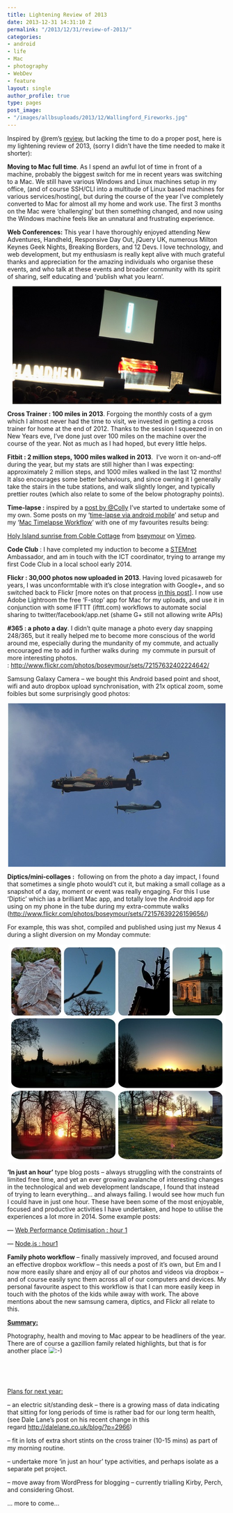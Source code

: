 ```yaml
---
title: Lightening Review of 2013
date: 2013-12-31 14:31:10 Z
permalink: "/2013/12/31/review-of-2013/"
categories:
- android
- life
- Mac
- photography
- WebDev
- feature
layout: single
author_profile: true
type: pages
post_image:
- "/images/allbsuploads/2013/12/Wallingford_Fireworks.jpg"
---
```


Inspired by @rem’s [review](http://remysharp.com/2013/12/31/my-2013/), but lacking the time to do a proper post, here is my lightening review of 2013, (sorry I didn&#8217;t have the time needed to make it shorter):

**Moving to Mac full time**. As I spend an awful lot of time in front of a machine, probably the biggest switch for me in recent years was switching to a Mac. We still have various Windows and Linux machines setup in my office, (and of course SSH/CLI into a multitude of Linux based machines for various services/hosting(, but during the course of the year I’ve completely converted to Mac for almost all my home and work use. The first 3 months on the Mac were ‘challenging’ but then something changed, and now using the Windows machine feels like an unnatural and frustrating experience.

**Web Conferences:** This year I have thoroughly enjoyed attending New Adventures, Handheld, Responsive Day Out, jQuery UK, numerous Milton Keynes Geek Nights, Breaking Borders, and 12 Devs. I love technology, and web development, but my enthusiasm is really kept alive with much grateful thanks and appreciation for the amazing individuals who organise these events, and who talk at these events and broader community with its spirit of sharing, self educating and ‘publish what you learn’.

<img style="display: block; margin-left: auto; margin-right: auto; border: 0px;" title="11123119475_e55781dc7f_z.jpg" src="/images/allbsuploads/2013/12/11123119475_e55781dc7f_z.jpg" alt="11123119475 e55781dc7f z" width="480" height="270" border="0" />

**Cross Trainer : 100 miles in 2013**. Forgoing the monthly costs of a gym which I almost never had the time to visit, we invested in getting a cross trainer for home at the end of 2012. Thanks to the session I squeezed in on New Years eve, I’ve done just over 100 miles on the machine over the course of the year. Not as much as I had hoped, but every little helps.

**Fitbit : 2 million steps, 1000 miles walked in 2013**.  I’ve worn it on-and-off during the year, but my stats are still higher than I was expecting: approximately 2 million steps, and 1000 miles walked in the last 12 months! It also encourages some better behaviours, and since owning it I generally take the stairs in the tube stations, and walk slightly longer, and typically prettier routes (which also relate to some of the below photography points).

**Time-lapse :** inspired by a [post by @Colly](http://colly.com/comments/a_little_iphone_video_experiment) I’ve started to undertake some of my own. Some posts on my ‘[time-lapse via android mobile](http://allbs.co.uk/2013/05/12/timelapse-via-android-mobile/)’ and setup and my ‘[Mac Timelapse Workflow](http://allbs.co.uk/2013/07/28/timelapse-workflow-update/)’ with one of my favourites results being:



[Holy Island sunrise from Coble Cottage](http://vimeo.com/71177225) from [bseymour](http://vimeo.com/bseymour) on [Vimeo](https://vimeo.com).

**Code Club** : I have completed my induction to become a [STEMnet](http://www.stemnet.org.uk/) Ambassador, and am in touch with the ICT coordinator, trying to arrange my first Code Club in a local school early 2014.

**Flickr : 30,000 photos now uploaded in 2013**. Having loved picasaweb for years, I was unconformtable with it’s close integration with Google+, and so switched back to Flickr [more notes on that process [in this post](http://allbs.co.uk/2013/03/06/picasaweb-flickr-migration/)]. I now use Adobe Lightroom the free ‘F-stop’ app for Mac for my uploads, and use it in conjunction with some IFTTT (ifttt.com) workflows to automate social sharing to twitter/facebook/app.net (shame G+ still not allowing write APIs)

**#365 : a photo a day**. I didn’t quite manage a photo every day snapping 248/365, but it really helped me to become more conscious of the world around me, especially during the mundanity of my commute, and actually encouraged me to add in further walks during  my commute in pursuit of more interesting photos. : <http://www.flickr.com/photos/boseymour/sets/72157632402224642/>

Samsung Galaxy Camera &#8211; we bought this Android based point and shoot, wifi and auto dropbox upload synchronisation, with 21x optical zoom, some foibles but some surprisingly good photos:

<img style="display: block; margin-left: auto; margin-right: auto;" title="2013-08-25 15.23 Lancaster Spitfire Hurricane.jpg" src="/images/allbsuploads/2013/12/2013-08-25-15.23-Lancaster-Spitfire-Hurricane.jpg" alt="2013 08 25 15 23 Lancaster Spitfire Hurricane" width="500" height="375" border="0" />

**Diptics/mini-collages :**  following on from the photo a day impact, I found that sometimes a single photo would&#8217;t cut it, but making a small collage as a snapshot of a day, moment or event was really engaging. For this I use ‘Diptic’ which ias a brilliant Mac app, and totally love the Android app for using on my phone in the tube during my extra-commute walks (<http://www.flickr.com/photos/boseymour/sets/72157639226159656/>)

For example, this was shot, compiled and published using just my Nexus 4 during a slight diversion on my Monday commute:

<img style="display: block; margin-left: auto; margin-right: auto;" title="2013-12-20 Hyde park sunrise.jpg" src="/images/allbsuploads/2013/12/2013-12-20-Hyde-park-sunrise.jpg" alt="2013 12 20 Hyde park sunrise" width="500" height="500" border="0" />

**‘In just an hour’** type blog posts &#8211; always struggling with the constraints of limited free time, and yet an ever growing avalanche of interesting changes in the technological and web development landscape, I found that instead of trying to learn everything… and always failing. I would see how much fun I could have in just one hour. These have been some of the most enjoyable, focused and productive activities I have undertaken, and hope to utilise the experiences a lot more in 2014. Some example posts:

— [Web Performance Optimisation : hour 1](http://allbs.co.uk/2013/05/19/web-performance-optimisation-hour-1/)

— [Node.js : hour1](http://allbs.co.uk/2013/10/29/nodejs-hour-1/)

**Family photo workflow** &#8211; finally massively improved, and focused around an effective dropbox workflow &#8211; this needs a post of it’s own, but Em and I now more easily share and enjoy all of our photos and videos via dropbox &#8211; and of course easily sync them across all of our computers and devices. My personal favourite aspect to this workflow is that I can more easily keep in touch with the photos of the kids while away with work. The above mentions about the new samsung camera, diptics, and Flickr all relate to this.

**<span style="text-decoration: underline;">Summary: </span>**

Photography, health and moving to Mac appear to be headliners of the year. There are of course a gazillion family related highlights, but that is for another place <img src="http://allbs.co.uk/wp-includes/images/smilies/simple-smile.png" alt=":-)" class="wp-smiley" style="height: 1em; max-height: 1em;" />

&nbsp;

&nbsp;

<span style="text-decoration: underline;">Plans for next year:</span>

&#8211; an electric sit/standing desk &#8211; there is a growing mass of data indicating that sitting for long periods of time is rather bad for our long term health, (see Dale Lane’s post on his recent change in this regard <http://dalelane.co.uk/blog/?p=2966>)

&#8211; fit in lots of extra short stints on the cross trainer (10-15 mins) as part of my morning routine.

&#8211; undertake more ‘in just an hour’ type activities, and perhaps isolate as a separate pet project.

&#8211; move away from WordPress for blogging &#8211; currently trialling Kirby, Perch, and considering Ghost.

… more to come&#8230;

